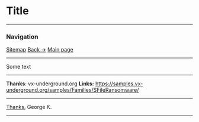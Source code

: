 # Title
---
### Navigation
[Sitemap](./site_map.md)
[Back ->](./site_map.md)
[Main page](README.md)

----
Some text


---
**Thanks**: vx-underground.org
**Links:** https://samples.vx-underground.org/samples/Families/SFileRansomware/

---
[Thanks](../../../notes/Thanks_page.md),
George K.

---